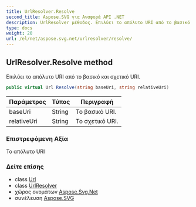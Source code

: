 ```yaml
---
title: UrlResolver.Resolve
second_title: Aspose.SVG για Αναφορά API .NET
description: UrlResolver μέθοδος. Επιλύει το απόλυτο URI από το βασικό και σχετικό URI.
type: docs
weight: 20
url: /el/net/aspose.svg.net/urlresolver/resolve/
---
```

## UrlResolver.Resolve method

Επιλύει το απόλυτο URI από το βασικό και σχετικό URI.

```csharp
public virtual Url Resolve(string baseUri, string relativeUri)
```

| Παράμετρος | Τύπος | Περιγραφή |
| --- | --- | --- |
| baseUri | String | Το βασικό URI. |
| relativeUri | String | Το σχετικό URI. |

### Επιστρεφόμενη Αξία

Το απόλυτο URI

### Δείτε επίσης

* class [Url](../../../aspose.svg/url/)
* class [UrlResolver](../)
* χώρος ονομάτων [Aspose.Svg.Net](../../urlresolver/)
* συνέλευση [Aspose.SVG](../../../)


